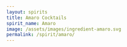 ```yaml
---
layout: spirits
title: Amaro Cocktails
spirit_name: Amaro
image: /assets/images/ingredient-amaro.svg
permalink: /spirit/amaro/
---
```

